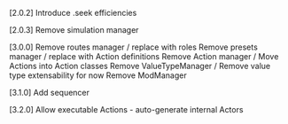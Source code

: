 [2.0.2]
Introduce .seek efficiencies

[2.0.3]
Remove simulation manager

[3.0.0]
Remove routes manager / replace with roles
Remove presets manager / replace with Action definitions
Remove Action manager / Move Actions into Action classes
Remove ValueTypeManager / Remove value type extensability for now
Remove ModManager

[3.1.0]
Add sequencer

[3.2.0]
Allow executable Actions - auto-generate internal Actors